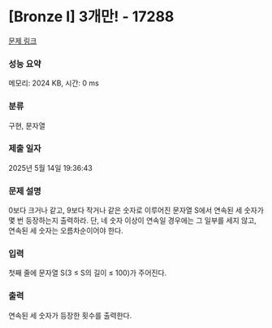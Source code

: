 # [Bronze I] 3개만! - 17288 

[문제 링크](https://www.acmicpc.net/problem/17288) 

### 성능 요약

메모리: 2024 KB, 시간: 0 ms

### 분류

구현, 문자열

### 제출 일자

2025년 5월 14일 19:36:43

### 문제 설명

<p>0보다 크거나 같고, 9보다 작거나 같은 숫자로 이루어진 문자열 S에서 연속된 세 숫자가 몇 번 등장하는지 출력하라. 단, 네 숫자 이상이 연속일 경우에는 그 일부를 세지 않고, 연속된 세 숫자는 오름차순이어야 한다.</p>

### 입력 

 <p>첫째 줄에 문자열 S(3 ≤ S의 길이 ≤ 100)가 주어진다.</p>

### 출력 

 <p>연속된 세 숫자가 등장한 횟수를 출력한다.</p>

